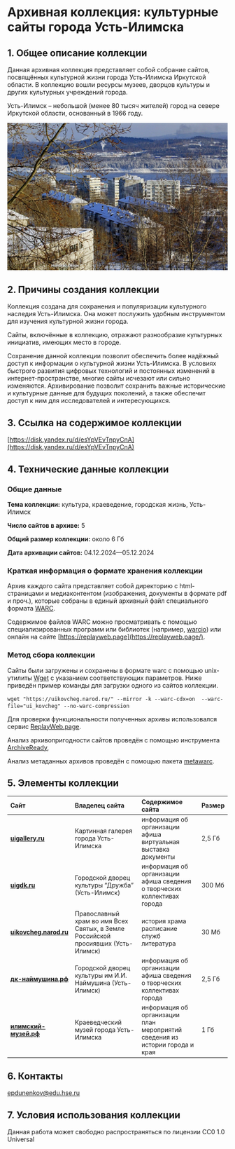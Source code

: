 # Архивная коллекция: культурные сайты города Усть-Илимска 

## **1\. Общее описание коллекции**

Данная архивная коллекция представляет собой собрание сайтов, посвящённых культурной жизни города Усть-Илимска Иркутской области. В коллекцию вошли ресурсы музеев, дворцов культуры и других культурных учреждений города.

Усть-Илимск – небольшой (менее 80 тысяч жителей) город на севере Иркутской области, основанный в 1966 году. 

[![Левобережная часть города Усть-Илимска](./ui.png)](./ui.png)

## **2\. Причины создания коллекции**

Коллекция создана для сохранения и популяризации культурного наследия Усть-Илимска. Она может послужить удобным инструментом для изучения культурной жизни города. 

Сайты, включённые в коллекцию, отражают разнообразие культурных инициатив, имеющих место в городе.

Сохранение данной коллекции позволит обеспечить более надёжный доступ к информации о культурной жизни Усть-Илимска. В условиях быстрого развития цифровых технологий и постоянных изменений в интернет-пространстве, многие сайты исчезают или сильно изменяются. Архивирование позволит сохранить важные исторические и культурные данные для будущих поколений, а также обеспечит доступ к ним для исследователей и интересующихся.

## **3\. Ссылка на содержимое коллекции**

[https://disk.yandex.ru/d/esYpVEvTnpyCnA](https://disk.yandex.ru/d/esYpVEvTnpyCnA) 

## **4\. Технические данные коллекции**

### **Общие данные**

**Тема коллекции:** культура, краеведение, городская жизнь, Усть-Илимск

**Число сайтов в архиве:** 5

**Общий размер коллекции:** около 6 Гб

**Дата архивации сайтов:** 04.12.2024—05.12.2024

### **Краткая информация о формате хранения коллекции**

Архив каждого сайта представляет собой директорию с html-страницами и медиаконтентом (изображения, документы в формате pdf и проч.), которые собраны в единый архивный файл специального формата [WARC](https://ru.wikipedia.org/wiki/Web_ARChive).

Содержимое файлов WARC можно просматривать с помощью специализированных программ или библиотек (например, [warcio](https://pypi.org/project/warcio/)) или онлайн на сайте [https://replayweb.page](https://replayweb.page/).

### **Метод сбора коллекции**

Сайты были загружены и сохранены в формате warc с помощью unix-утилиты [Wget](https://ru.wikipedia.org/wiki/Wget) c указанием соответствующих параметров. Ниже приведён пример команды для загрузки одного из сайтов коллекции.

```
wget "https://uikovcheg.narod.ru/" --mirror -k --warc-cdx=on  --warc-file="ui_kovcheg" --no-warc-compression
```
Для проверки функциональности полученных архивы использовался сервис [ReplayWeb.page](http://ReplayWeb.page).

Анализ архивопригодности сайтов проведён с помощью инструмента [ArchiveReady](https://archiveready.com/),

Анализ метаданных архивов проведён с помощью пакета [metawarc](https://github.com/datacoon/metawarc).

## **5\. Элементы коллекции**

| Сайт | Владелец сайта | Содержимое сайта | Размер |
| :---- | :---- | :---- | :---- |
| [**uigallery.ru**](http://uigallery.ru) | Картинная галерея города Усть-Илимска | информация об организации афиша виртуальная выставка документы | 2,5 Гб |
| [**uigdk.ru**](http://uigdk.ru) | Городской дворец культуры “Дружба” (Усть-Илимск) | информация об организации афиша сведения о творческих коллективах города | 300 Мб |
| [**uikovcheg.narod.ru**](http://uikovcheg.narod.ru) | Православный храм во имя Всех Cвятых, в Земле Российской просиявших (Усть-Илимск)  | история храма расписание служб литература | 30 Мб |
| [**дк-наймушина.рф**](http://дк-наймушина.рф)| Городской дворец культуры им И.И. Наймушина (Усть-Илимск) | информация об организации афиша сведения о творческих коллективах города | 2,5 Гб |
| [**илимский-музей.рф**](http://илимский-музей.рф) | Краеведческий музей города Усть-Илимска | информация об организации план мероприятий сведения из истории города и края | 1 Гб |

## **6\. Контакты**

[epdunenkov@edu.hse.ru](mailto:epdunenkov@edu.hse.ru)

## **7\. Условия использования коллекции**

Данная работа может свободно распространяться по лицензии CC0 1.0 Universal

